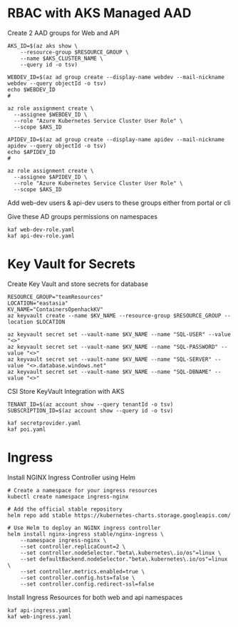
# RBAC with AKS Managed AAD

Create 2 AAD groups for Web and API 

```
AKS_ID=$(az aks show \
    --resource-group $RESOURCE_GROUP \
    --name $AKS_CLUSTER_NAME \
    --query id -o tsv)

WEBDEV_ID=$(az ad group create --display-name webdev --mail-nickname webdev --query objectId -o tsv)
echo $WEBDEV_ID
#

az role assignment create \
  --assignee $WEBDEV_ID \
  --role "Azure Kubernetes Service Cluster User Role" \
  --scope $AKS_ID

APIDEV_ID=$(az ad group create --display-name apidev --mail-nickname apidev --query objectId -o tsv)
echo $APIDEV_ID
#

az role assignment create \
  --assignee $APIDEV_ID \
  --role "Azure Kubernetes Service Cluster User Role" \
  --scope $AKS_ID

```

Add web-dev users & api-dev users to these groups either from portal or cli

Give these AD groups permissions on namespaces 

```
kaf web-dev-role.yaml
kaf api-dev-role.yaml
```

# Key Vault for Secrets

Create Key Vault and store secrets for database 

```
RESOURCE_GROUP="teamResources"
LOCATION="eastasia"
KV_NAME="ContainersOpenhackKV"
az keyvault create --name $KV_NAME --resource-group $RESOURCE_GROUP --location $LOCATION

az keyvault secret set --vault-name $KV_NAME --name "SQL-USER" --value "<>"
az keyvault secret set --vault-name $KV_NAME --name "SQL-PASSWORD" --value "<>"
az keyvault secret set --vault-name $KV_NAME --name "SQL-SERVER" --value "<>.database.windows.net"
az keyvault secret set --vault-name $KV_NAME --name "SQL-DBNAME" --value "<>"
```

CSI Store KeyVault Integration with AKS

```
TENANT_ID=$(az account show --query tenantId -o tsv)
SUBSCRIPTION_ID=$(az account show --query id -o tsv)

kaf secretprovider.yaml
kaf poi.yaml
```

# Ingress

Install NGINX Ingress Controller using Helm

```
# Create a namespace for your ingress resources
kubectl create namespace ingress-nginx

# Add the official stable repository
helm repo add stable https://kubernetes-charts.storage.googleapis.com/

# Use Helm to deploy an NGINX ingress controller
helm install nginx-ingress stable/nginx-ingress \
    --namespace ingress-nginx \
    --set controller.replicaCount=2 \
    --set controller.nodeSelector."beta\.kubernetes\.io/os"=linux \
    --set defaultBackend.nodeSelector."beta\.kubernetes\.io/os"=linux \
    --set controller.metrics.enabled=true \
    --set controller.config.hsts=false \
    --set controller.config.redirect-ssl=false
```

Install Ingress Resources for both web and api namespaces

```
kaf api-ingress.yaml
kaf web-ingress.yaml
```

